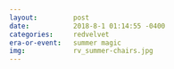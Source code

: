 ```yaml
---
layout:         post
date:           2018-8-1 01:14:55 -0400
categories:     redvelvet
era-or-event:   summer magic
img:            rv_summer-chairs.jpg
---
```


